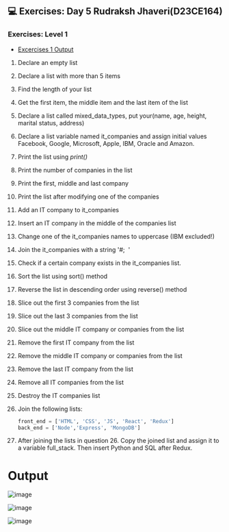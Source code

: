 ## 💻 Exercises: Day 5 Rudraksh Jhaveri(D23CE164)

### Exercises: Level 1

-  [Excercises 1 Output](#output)

1. Declare an empty list
2. Declare a list with more than 5 items
3. Find the length of your list
4. Get the first item, the middle item and the last item of the list
5. Declare a list called mixed_data_types, put your(name, age, height, marital status, address)
6. Declare a list variable named it_companies and assign initial values Facebook, Google, Microsoft, Apple, IBM, Oracle and Amazon.
7. Print the list using _print()_
8. Print the number of companies in the list
9. Print the first, middle and last company
10. Print the list after modifying one of the companies
11. Add an IT company to it_companies
12. Insert an IT company in the middle of the companies list
13. Change one of the it_companies names to uppercase (IBM excluded!)
14. Join the it_companies with a string '#;&nbsp; '
15. Check if a certain company exists in the it_companies list.
16. Sort the list using sort() method
17. Reverse the list in descending order using reverse() method
18. Slice out the first 3 companies from the list
19. Slice out the last 3 companies from the list
20. Slice out the middle IT company or companies from the list
21. Remove the first IT company from the list
22. Remove the middle IT company or companies from the list
23. Remove the last IT company from the list
24. Remove all IT companies from the list
25. Destroy the IT companies list
26. Join the following lists:

    ```py
    front_end = ['HTML', 'CSS', 'JS', 'React', 'Redux']
    back_end = ['Node','Express', 'MongoDB']
    ```
    
27. After joining the lists in question 26. Copy the joined list and assign it to a variable full_stack. Then insert Python and SQL after Redux.


# Output

![image](https://github.com/Rudraksh-Jhaveri/Python/assets/155703131/8ba05c71-e75f-409d-aaec-0441589c1ad0)

![image](https://github.com/Rudraksh-Jhaveri/Python/assets/155703131/10f4aa04-9beb-4303-9e1d-4ed3199bc77a)

![image](https://github.com/Rudraksh-Jhaveri/Python/assets/155703131/51e40ca5-a764-4614-8dae-d7988ddb6804)


